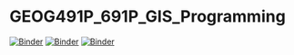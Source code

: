 # GEOG491P_691P_GIS_Programming
[![Binder](https://mybinder.org/badge_logo.svg)](https://mybinder.org/v2/gh/salapayca/GEOG491P_691P_GIS_Programming/master)
[![Binder](http://mybinder.org/badge.svg)](http://mybinder.org/v2/gh/salapayca/GEOG491P_691P_GIS_Programming/master?filepath=Python_Numbers.ipynb)
[![Binder](https://mybinder.org/badge_logo.svg)](https://mybinder.org/v2/gh/salapayca/GEOG491P_691P_GIS_Programming/HEAD)
